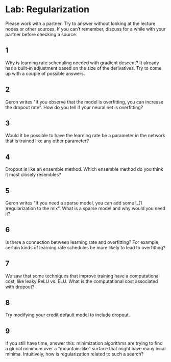 # Lab: Regularization

Please work with a partner.   Try to answer without looking at the lecture nodes or other sources.  If you can’t remember, discuss for a while with your partner before checking a source.

## 1
Why is learning rate scheduling needed with gradient descent?  It already has a built-in adjustment based on the size of the derivatives.  Try to come up with a couple of possible answers.

## 2
Geron writes "if you observe that the model is overfitting, you can increase the dropout rate".  How do you tell if your neural net is overfitting?

## 3
Would it be possible to have the learning rate be a parameter in the network that is trained like any other parameter?

## 4
Dropout is like an ensemble method.  Which ensemble method do you think it most closely resembles?

## 5
Geron writes "if you need a sparse model, you can add some l_(1 )regularization to the mix".  What is a sparse model and why would you need it?

## 6
Is there a connection between learning rate and overfitting?  For example, certain kinds of learning rate schedules be more likely to lead to overfitting?

## 7
We saw that some techniques that improve training have a computational cost, like leaky ReLU vs. ELU.  What is the computational cost associated with dropout?

## 8
Try modifying your credit default model to include dropout.

## 9
If you still have time, answer this: minimization algorithms are trying to find a global minimum over a “mountain-like” surface that might have many local minima.  Intuitively, how is regularization related to such a search?

